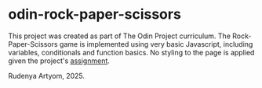 # odin-rock-paper-scissors

This project was created as part of The Odin Project curriculum. The Rock-Paper-Scissors game is implemented using very basic Javascript, including variables, conditionals and function basics. No styling to the page is applied given the project's [assignment](https://www.theodinproject.com/lessons/foundations-variables-and-operators#assignment).

Rudenya Artyom, 2025.
